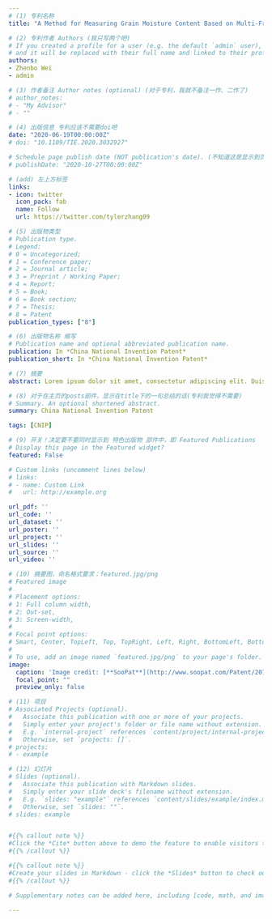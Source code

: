 ```yaml
---
# (1) 专利名称
title: "A Method for Measuring Grain Moisture Content Based on Multi-Frequency Microwaves Swept Measurement Method"

# (2) 专利作者 Authors (我只写两个吧)
# If you created a profile for a user (e.g. the default `admin` user), write the username (folder name) here 
# and it will be replaced with their full name and linked to their profile.
authors:
- Zhenbo Wei
- admin

# (3) 作者备注 Author notes (optional) (对于专利，我就不备注一作、二作了)
# author_notes:
# - "My Advisor"
# - ""

# (4) 出版信息 专利应该不需要doi吧
date: "2020-06-19T00:00:00Z"
# doi: "10.1109/TIE.2020.3032927"

# Schedule page publish date (NOT publication's date). (不知道这是显示到页面哪里的？)
# publishDate: "2020-10-27T00:00:00Z"

# (add) 左上方标签
links:
- icon: twitter
  icon_pack: fab
  name: Follow
  url: https://twitter.com/tylerzhang09

# (5) 出版物类型 
# Publication type.
# Legend: 
# 0 = Uncategorized; 
# 1 = Conference paper; 
# 2 = Journal article;
# 3 = Preprint / Working Paper; 
# 4 = Report; 
# 5 = Book; 
# 6 = Book section;
# 7 = Thesis; 
# 8 = Patent
publication_types: ["8"]

# (6) 出版物名称 缩写
# Publication name and optional abbreviated publication name.
publication: In *China National Invention Patent*
publication_short: In *China National Invention Patent*

# (7) 摘要
abstract: Lorem ipsum dolor sit amet, consectetur adipiscing elit. Duis posuere tellus ac convallis placerat. Proin tincidunt magna sed ex sollicitudin condimentum. Sed ac faucibus dolor, scelerisque sollicitudin nisi. Cras purus urna, suscipit quis sapien eu, pulvinar tempor diam. Quisque risus orci, mollis id ante sit amet, gravida egestas nisl. Sed ac tempus magna. Proin in dui enim. Donec condimentum, sem id dapibus fringilla, tellus enim condimentum arcu, nec volutpat est felis vel metus. Vestibulum sit amet erat at nulla eleifend gravida.

# (8) 对于在主页的posts部件，显示在title下的一句总结的话(专利我觉得不需要)
# Summary. An optional shortened abstract.
summary: China National Invention Patent

tags: [CNIP]

# (9) 开关！决定要不要同时显示到 特色出版物 部件中，即 Featured Publications
# Display this page in the Featured widget?
featured: False

# Custom links (uncomment lines below)
# links:
# - name: Custom Link
#   url: http://example.org

url_pdf: ''
url_code: ''
url_dataset: ''
url_poster: ''
url_project: ''
url_slides: ''
url_source: ''
url_video: ''

# (10) 摘要图，命名格式要求：featured.jpg/png
# Featured image
#
# Placement options:
# 1: Full column width,
# 2: Out-set,
# 3: Screen-width, 
#
# Focal point options: 
# Smart, Center, TopLeft, Top, TopRight, Left, Right, BottomLeft, Bottom, BottomRight
#
# To use, add an image named `featured.jpg/png` to your page's folder. 
image:
  caption: 'Image credit: [**SooPat**](http://www.soopat.com/Patent/201910064268)'
  focal_point: ""
  preview_only: false

# (11) 项目  
# Associated Projects (optional).
#   Associate this publication with one or more of your projects.
#   Simply enter your project's folder or file name without extension.
#   E.g. `internal-project` references `content/project/internal-project/index.md`.
#   Otherwise, set `projects: []`.
# projects:
# - example

# (12) 幻灯片
# Slides (optional).
#   Associate this publication with Markdown slides.
#   Simply enter your slide deck's filename without extension.
#   E.g. `slides: "example"` references `content/slides/example/index.md`.
#   Otherwise, set `slides: ""`.
# slides: example


#{{% callout note %}}
#Click the *Cite* button above to demo the feature to enable visitors to import publication metadata into their reference management software.
#{{% /callout %}}

#{{% callout note %}}
#Create your slides in Markdown - click the *Slides* button to check out the example.
#{{% /callout %}}

# Supplementary notes can be added here, including [code, math, and images](https://wowchemy.com/docs/writing-markdown-latex/).

---
```



